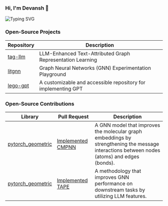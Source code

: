 ### Hi, I'm Devansh 👋

<!-- [![Typing SVG](https://readme-typing-svg.demolab.com?font=Fira+Code&weight=300&size=18&pause=1000&random=false&width=435&lines=Welcome+to+my+GitHub+profile!%F0%9F%91%8B;My+favorite+language+is+Rust%F0%9F%A6%80;I+love+to+make+programming+languages%F0%9F%92%BB;I+also+love+music%F0%9F%8E%B5+and+linguistics%F0%9F%93%9A;Check+out+my+projects+below!%F0%9F%93%A6)](https://adam-mcdaniel.github.io) -->
<img src="https://readme-typing-svg.demolab.com?font=Fira+Code&weight=300&size=18&pause=1000&random=false&width=450&lines=Welcome+to+my+GitHub+profile!;My+favorite+language+is+Python🐍;I+love+software+engineering%F0%9F%92%BB;Check+out+my+projects+below!%F0%9F%93%A6" alt="Typing SVG" />

<!--
**devanshamin/devanshamin** is a ✨ _special_ ✨ repository because its `README.md` (this file) appears on your GitHub profile.

Here are some ideas to get you started:

- 🔭 I was an AI engineer  at Stability AI.
- 🌱 I’m currently learning ...
- 👯 I’m looking to collaborate on ...
- 🤔 I’m looking for help with ...
- 💬 Ask me about python, software engineering, and machine/deep learning
- 📫 How to reach me: ...
- 😄 Pronouns: ...
- ⚡ Fun fact: ...
-->

### Open-Source Projects

|Repository | Description|
|--|--|
| [tag-llm](https://github.com/devanshamin/tag-llm) | LLM-Enhanced Text-Attributed Graph Representation Learning |
| [litgnn](https://github.com/devanshamin/litgnn) | Graph Neural Networks (GNN) Experimentation Playground |
| [lego-gpt](https://github.com/devanshamin/lego-gpt) | A customizable and accessible repository for implementing GPT |

### Open-Source Contributions

|Library | Pull Request| Description|
|--|--|--|
| [pytorch_geometric](https://github.com/pyg-team/pytorch_geometric) | [Implemented CMPNN](https://github.com/pyg-team/pytorch_geometric/pull/9223) | A GNN model that improves the molecular graph embeddings by strengthening the message interactions between nodes (atoms) and edges (bonds). |
| [pytorch_geometric](https://github.com/pyg-team/pytorch_geometric) | [Implemented TAPE](https://github.com/pyg-team/pytorch_geometric/pull/9428) | A methodology that improves GNN performance on downstream tasks by utilizing LLM features. |
